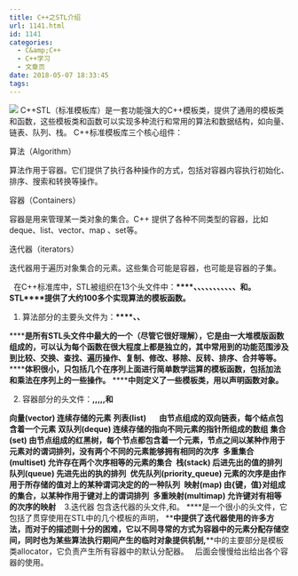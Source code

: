 ```yaml
---
title: C++之STL介绍
url: 1141.html
id: 1141
categories:
  - C&amp;C++
  - C++学习
  - 文章页
date: 2018-05-07 18:33:45
tags:
---
```


![](http://47.100.4.8/wp-content/uploads/2018/05/QQ图片20180507183124.png) C++STL（标准模板库）是一套功能强大的C++模板类，提供了通用的模板类和函数，这些模板类和函数可以实现多种流行和常用的算法和数据结构，如向量、链表、队列、栈。 C++标准模板库三个核心组件：

算法（Algorithm）

算法作用于容器。它们提供了执行各种操作的方式，包括对容器内容执行初始化、排序、搜索和转换等操作。

容器（Containers）

容器是用来管理某一类对象的集合。C++ 提供了各种不同类型的容器，比如 deque、list、vector、map 、set等。

迭代器（iterators）

迭代器用于遍历对象集合的元素。这些集合可能是容器，也可能是容器的子集。

  在C++标准库中，STL被组织在13个头文件中：**<algorithm>****、<deque>、<functional>、<iterator>、<vector>、<list>、<map>、<memory>、<numeric>、<queue>、<set>、<stack>和<utility>。** **STL****提供了大约100多个实现算法的模板函数。** 

1.  算法部分的主要头文件为：**<algorithm>****、<numeric>、<functional>**

**<algorithm>****是所有STL头文件中最大的一个（尽管它很好理解），它是由一大堆模版函数组成的，可以认为每个函数在很大程度上都是独立的，其中常用到的功能范围涉及到比较、交换、查找、遍历操作、复制、修改、移除、反转、排序、合并等等。** **<numeric>****体积很小，只包括几个在序列上面进行简单数学运算的模板函数，包括加法和乘法在序列上的一些操作。** **<functional>****中则定义了一些模板类，用以声明函数对象。** 

2.  容器部分的头文件：**<vector>,<list>,<deque>,<set>,<map>,<stack>和<queue>**

**向量(vector) 连续存储的元素<vector>** **列表(list)       由节点组成的双向链表，每个结点包含着一个元素<list>** **双队列(deque) 连续存储的指向不同元素的指针所组成的数组<deque>** **集合(set) 由节点组成的红黑树，每个节点都包含着一个元素，节点之间以某种作用于元素对的谓词排列，没有两个不同的元素能够拥有相同的次序 <set>** **多重集合(multiset) 允许存在两个次序相等的元素的集合 <set>** **栈(stack) 后进先出的值的排列 <stack>** **队列(queue) 先进先出的执的排列 <queue>** **优先队列(priority_queue) 元素的次序是由作用于所存储的值对上的某种谓词决定的的一种队列 <queue>** **映射(map) 由{键，值}对组成的集合，以某种作用于键对上的谓词排列 <map>** **多重映射(multimap) 允许键对有相等的次序的映射 <map>**   3.迭代器 包含迭代器的头文件<utility>,<iterator>和<memory>。 **<utility>**是一个很小的头文件，它包括了贯穿使用在STL中的几个模板的声明， **<iterator>**中提供了迭代器使用的许多方法，而对于**<memory>**的描述则十分的困难，它以不同寻常的方式为容器中的元素分配存储空间，同时也为某些算法执行期间产生的临时对象提供机制,**<memory>**中的主要部分是模板类allocator，它负责产生所有容器中的默认分配器。   后面会慢慢给出给出各个容器的使用。